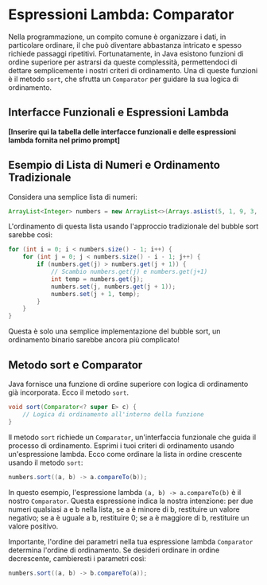 
# Espressioni Lambda: Comparator

Nella programmazione, un compito comune è organizzare i dati, in particolare ordinare, il che può diventare abbastanza intricato e spesso richiede passaggi ripetitivi. Fortunatamente, in Java esistono funzioni di ordine superiore per astrarsi da queste complessità, permettendoci di dettare semplicemente i nostri criteri di ordinamento. Una di queste funzioni è il metodo `sort`, che sfrutta un `Comparator` per guidare la sua logica di ordinamento.

## Interfacce Funzionali e Espressioni Lambda

**[Inserire qui la tabella delle interfacce funzionali e delle espressioni lambda fornita nel primo prompt]**

## Esempio di Lista di Numeri e Ordinamento Tradizionale

Considera una semplice lista di numeri:
```java
ArrayList<Integer> numbers = new ArrayList<>(Arrays.asList(5, 1, 9, 3, 7));
```

L'ordinamento di questa lista usando l'approccio tradizionale del bubble sort sarebbe così:
```java
for (int i = 0; i < numbers.size() - 1; i++) {
    for (int j = 0; j < numbers.size() - i - 1; j++) {
        if (numbers.get(j) > numbers.get(j + 1)) {
            // Scambio numbers.get(j) e numbers.get(j+1)
            int temp = numbers.get(j);
            numbers.set(j, numbers.get(j + 1));
            numbers.set(j + 1, temp);
        }
    }
}
```

Questa è solo una semplice implementazione del bubble sort, un ordinamento binario sarebbe ancora più complicato!

## Metodo sort e Comparator

Java fornisce una funzione di ordine superiore con logica di ordinamento già incorporata. Ecco il metodo `sort`.
```java
void sort(Comparator<? super E> c) {
    // Logica di ordinamento all'interno della funzione
}
```

Il metodo `sort` richiede un `Comparator`, un'interfaccia funzionale che guida il processo di ordinamento. Esprimi i tuoi criteri di ordinamento usando un'espressione lambda. Ecco come ordinare la lista in ordine crescente usando il metodo `sort`:
```java
numbers.sort((a, b) -> a.compareTo(b));
```

In questo esempio, l'espressione lambda `(a, b) -> a.compareTo(b)` è il nostro `Comparator`. Questa espressione indica la nostra intenzione: per due numeri qualsiasi a e b nella lista, se a è minore di b, restituire un valore negativo; se a è uguale a b, restituire 0; se a è maggiore di b, restituire un valore positivo.

Importante, l'ordine dei parametri nella tua espressione lambda `Comparator` determina l'ordine di ordinamento. Se desideri ordinare in ordine decrescente, cambieresti i parametri così:
```java
numbers.sort((a, b) -> b.compareTo(a));
```
